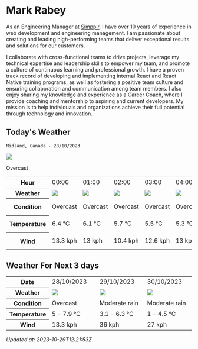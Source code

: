 # Mark Rabey

As an Engineering Manager at [Simpplr](https://github.com/Simpplr), I have over 10 years of experience in web development and engineering management. I am passionate about creating and leading high-performing teams that deliver exceptional results and solutions for our customers.

I collaborate with cross-functional teams to drive projects, leverage my technical expertise and leadership skills to empower my team, and promote a culture of continuous learning and professional growth. I have a proven track record of developing and implementing internal React and React Native training programs, as well as fostering a positive team culture and ensuring collaboration and communication among team members. I also enjoy sharing my knowledge and experience as a Career Coach, where I provide coaching and mentorship to aspiring and current developers. My mission is to help individuals and organizations achieve their full potential through technology and innovation.

## Today's Weather
<div algin="center">


`Midland, Canada - 28/10/2023`

<img src="https://cdn.weatherapi.com/weather/64x64/day/122.png"/>

Overcast

</div>


<table>
    <tr>
        <th>Hour</th>
        <td>00:00</td><td>01:00</td><td>02:00</td><td>03:00</td><td>04:00</td><td>05:00</td><td>06:00</td><td>07:00</td><td>08:00</td><td>09:00</td><td>10:00</td><td>11:00</td><td>12:00</td><td>13:00</td><td>14:00</td><td>15:00</td><td>16:00</td><td>17:00</td><td>18:00</td><td>19:00</td><td>20:00</td><td>21:00</td><td>22:00</td><td>23:00</td>
    </tr>
    <tr>
        <th>Weather</th>
        <td><img src="https://cdn.weatherapi.com/weather/64x64/night/122.png"></img></td><td><img src="https://cdn.weatherapi.com/weather/64x64/night/122.png"></img></td><td><img src="https://cdn.weatherapi.com/weather/64x64/night/122.png"></img></td><td><img src="https://cdn.weatherapi.com/weather/64x64/night/122.png"></img></td><td><img src="https://cdn.weatherapi.com/weather/64x64/night/122.png"></img></td><td><img src="https://cdn.weatherapi.com/weather/64x64/night/122.png"></img></td><td><img src="https://cdn.weatherapi.com/weather/64x64/night/122.png"></img></td><td><img src="https://cdn.weatherapi.com/weather/64x64/night/119.png"></img></td><td><img src="https://cdn.weatherapi.com/weather/64x64/day/113.png"></img></td><td><img src="https://cdn.weatherapi.com/weather/64x64/day/122.png"></img></td><td><img src="https://cdn.weatherapi.com/weather/64x64/day/122.png"></img></td><td><img src="https://cdn.weatherapi.com/weather/64x64/day/116.png"></img></td><td><img src="https://cdn.weatherapi.com/weather/64x64/day/122.png"></img></td><td><img src="https://cdn.weatherapi.com/weather/64x64/day/122.png"></img></td><td><img src="https://cdn.weatherapi.com/weather/64x64/day/122.png"></img></td><td><img src="https://cdn.weatherapi.com/weather/64x64/day/119.png"></img></td><td><img src="https://cdn.weatherapi.com/weather/64x64/day/116.png"></img></td><td><img src="https://cdn.weatherapi.com/weather/64x64/day/119.png"></img></td><td><img src="https://cdn.weatherapi.com/weather/64x64/day/119.png"></img></td><td><img src="https://cdn.weatherapi.com/weather/64x64/night/122.png"></img></td><td><img src="https://cdn.weatherapi.com/weather/64x64/night/122.png"></img></td><td><img src="https://cdn.weatherapi.com/weather/64x64/night/122.png"></img></td><td><img src="https://cdn.weatherapi.com/weather/64x64/night/122.png"></img></td><td><img src="https://cdn.weatherapi.com/weather/64x64/night/122.png"></img></td>
    </tr>
    <tr>
        <th>Condition</th>
        <td width="200px">Overcast</td><td width="200px">Overcast</td><td width="200px">Overcast</td><td width="200px">Overcast</td><td width="200px">Overcast</td><td width="200px">Overcast</td><td width="200px">Overcast</td><td width="200px">Cloudy</td><td width="200px">Sunny</td><td width="200px">Overcast</td><td width="200px">Overcast</td><td width="200px">Partly cloudy</td><td width="200px">Overcast</td><td width="200px">Overcast</td><td width="200px">Overcast</td><td width="200px">Cloudy</td><td width="200px">Partly cloudy</td><td width="200px">Cloudy</td><td width="200px">Cloudy</td><td width="200px">Overcast</td><td width="200px">Overcast</td><td width="200px">Overcast</td><td width="200px">Overcast</td><td width="200px">Overcast</td>
    </tr>
    <tr>
        <th>Temperature</th>
        <td>6.4 °C</td><td>6.1 °C</td><td>5.7 °C</td><td>5.5 °C</td><td>5.3 °C</td><td>5.1 °C</td><td>5.1 °C</td><td>5.1 °C</td><td>3.4 °C</td><td>5 °C</td><td>5.2 °C</td><td>6.3 °C</td><td>5.3 °C</td><td>5 °C</td><td>7.4 °C</td><td>6 °C</td><td>6.3 °C</td><td>7.9 °C</td><td>6.2 °C</td><td>6.1 °C</td><td>7.7 °C</td><td>5.8 °C</td><td>5.5 °C</td><td>7.5 °C</td>
    </tr>
    <tr>
        <th>Wind</th>
        <td>13.3 kph</td><td>13 kph</td><td>10.4 kph</td><td>12.6 kph</td><td>13 kph</td><td>11.5 kph</td><td>11.9 kph</td><td>10.1 kph</td><td>15.1 kph</td><td>10.1 kph</td><td>9.7 kph</td><td>7.2 kph</td><td>4.3 kph</td><td>3.6 kph</td><td>4.3 kph</td><td>5 kph</td><td>8.6 kph</td><td>9.4 kph</td><td>11.2 kph</td><td>10.4 kph</td><td>9.7 kph</td><td>7.9 kph</td><td>11.2 kph</td><td>7.9 kph</td>
    </tr>
</table>


## Weather For Next 3 days


<table>
    <tr>
        <th>Date</th>
        <td>28/10/2023</td><td>29/10/2023</td><td>30/10/2023</td>
    </tr>
    <tr>
        <th>Weather</th>
        <td><img src="https://cdn.weatherapi.com/weather/64x64/day/122.png"/></td><td><img src="https://cdn.weatherapi.com/weather/64x64/day/302.png"/></td><td><img src="https://cdn.weatherapi.com/weather/64x64/day/302.png"/></td>
    </tr>
    <tr>
        <th>Condition</th>
        <td width="200px">Overcast</td><td width="200px">Moderate rain</td><td width="200px">Moderate rain</td>
    </tr>
    <tr>
        <th>Temperature</th>
        <td>5 -  7.9 °C</td><td>3.1 -  6.3 °C</td><td>1 -  4.5 °C</td>
    </tr>
    <tr>
        <th>Wind</th>
        <td>13.3 kph</td><td>36 kph</td><td>27 kph</td>
    </tr>
</table>


*Updated at: 2023-10-29T12:21:53Z*
